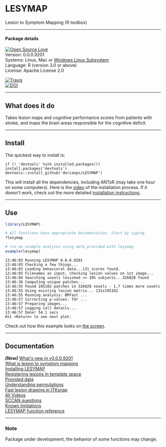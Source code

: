 # LESYMAP
Lesion to Symptom Mapping (R toolbox)  

*****  
#### Package details  
[![Open Source Love](https://badges.frapsoft.com/os/v3/open-source.svg?v=103)](https://github.com/dorianps/LESYMAP)  
Version:  0.0.0.9201  
Systems:  Linux, Mac or [Windows Linux Subsystem](https://github.com/stnava/ANTsR/wiki/Installing-ANTsR-in-Windows-10-(along-with-FSL,-Rstudio,-Freesurfer,-etc).)  
Language: R (version 3.0 or above)  
License:  Apache License 2.0  
  
[![Travis](https://img.shields.io/travis/dorianps/LESYMAP.svg?branch=master)](https://travis-ci.org/dorianps/LESYMAP)  
[![DOI](https://zenodo.org/badge/DOI/10.5281/zenodo.1452007.svg)](https://doi.org/10.5281/zenodo.1452007)  

  
*****
## What does it do  
Takes lesion maps and cognitive performance scores from patients with stroke, and maps the brain areas responsible for the cognitive deficit.  

  
*****
## Install

The quickest way to install is:
```
if (! 'devtools' %in% installed.packages()) install.packages('devtools')
devtools::install_github('dorianps/LESYMAP')
```
This will install all the dependencies, including ANTsR (may take one hour on some computers). Here is the [video](https://youtu.be/HSK2txFvbMU) of the installation process. If it doesn't work, check out the more detailed [installation instructions](https://github.com/dorianps/LESYMAP/wiki/Lesymap-Installation).
  
*****
## Use
```r
library(LESYMAP)

# All functions have appropriate documentation. Start by typing
?lesymap

# run an example analyses using data provided with lesymap
example(lesymap)
```
```
13:46:03 Running LESYMAP 0.0.0.9201 
13:46:03 Checking a few things...
13:46:03 Loading behavioral data...131 scores found.
13:46:03 Filenames as input, checking lesion values on 1st image...
13:46:04 Searching voxels lesioned >= 10% subjects...326828 found
13:46:36 Computing unique patches...
13:46:55 Found 195102 patches in 326828 voxels - 1.7 times more voxels
13:46:55 Using existing lesion matrix... 131x195102
13:46:55 Running analysis: BMfast ...
13:46:57 Correcting p-values: fdr ...
13:46:57 Preparing images...
13:46:57 Logging call details...
13:46:57 Done! 54.1 secs 
Hit <Return> to see next plot: 
```
Check out how this example looks on [the screen](https://youtu.be/0WQXEgip_zk).  
  
*****    
## Documentation
***[New]*** [What's new in v0.0.0.9201](https://github.com/dorianps/LESYMAP/wiki/What's-new-in-v0.0.0.9201)  
[What is lesion to symptom mapping](https://github.com/dorianps/LESYMAP/wiki/What-is-lesion-to-symptom-mapping)  
[Installing LESYMAP](https://github.com/dorianps/LESYMAP/wiki/Lesymap-Installation)  
[Registering lesions in template space](https://github.com/dorianps/LESYMAP/wiki/Registering-lesions-in-template-space)  
[Provided data](https://github.com/dorianps/LESYMAP/wiki/Data)  
[Understanding permutations](https://github.com/dorianps/LESYMAP/wiki/Understanding-permutations)  
[Fast lesion drawing in ITKsnap](https://www.youtube.com/watch?v=ZVmINdWk5R4)  
[All Videos](https://github.com/dorianps/LESYMAP/wiki/Videos)  
[SCCAN questions](https://github.com/dorianps/LESYMAP/wiki/SCCAN-questions)  
[Known limitations](https://github.com/dorianps/LESYMAP/wiki/Known-Limitations)  
[LESYMAP function reference](https://github.com/dorianps/LESYMAP/raw/master/LESYMAP.pdf)  

*****    
### Note
Package under development, the behavior of some functions may change.
